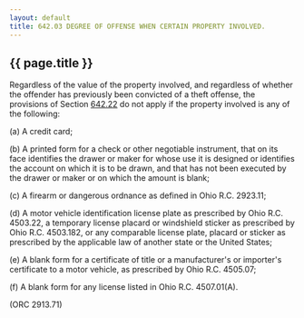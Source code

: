 ---
layout: default 
title: 642.03 DEGREE OF OFFENSE WHEN CERTAIN PROPERTY INVOLVED.---

{{ page.title }}
----------------

Regardless of the value of the property involved, and regardless of
whether the offender has previously been convicted of a theft offense,
the provisions of Section [642.22](32691a38.html) do not apply if the
property involved is any of the following:

​(a) A credit card;

​(b) A printed form for a check or other negotiable instrument, that on
its face identifies the drawer or maker for whose use it is designed or
identifies the account on which it is to be drawn, and that has not been
executed by the drawer or maker or on which the amount is blank;

​(c) A firearm or dangerous ordnance as defined in Ohio R.C. 2923.11;

​(d) A motor vehicle identification license plate as prescribed by Ohio
R.C. 4503.22, a temporary license placard or windshield sticker as
prescribed by Ohio R.C. 4503.182, or any comparable license plate,
placard or sticker as prescribed by the applicable law of another state
or the United States;

​(e) A blank form for a certificate of title or a manufacturer's or
importer's certificate to a motor vehicle, as prescribed by Ohio R.C.
4505.07;

​(f) A blank form for any license listed in Ohio R.C. 4507.01(A).

(ORC 2913.71)

